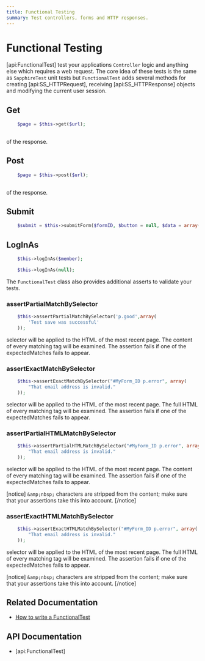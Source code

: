 ```yaml
---
title: Functional Testing
summary: Test controllers, forms and HTTP responses.
---
```

# Functional Testing

[api:FunctionalTest] test your applications `Controller` logic and anything else which requires a web request. The 
core idea of these tests is the same as `SapphireTest` unit tests but `FunctionalTest` adds several methods for 
creating [api:SS_HTTPRequest], receiving [api:SS_HTTPResponse] objects and modifying the current user session.

## Get
	
```php
	$page = $this->get($url);
	
```
of the response.

## Post
	
```php
	$page = $this->post($url);
	
```
of the response.

## Submit

```php
	$submit = $this->submitForm($formID, $button = null, $data = array());

```

## LogInAs

```php
	$this->logInAs($member);

```

```php
	$this->logInAs(null);

```

The `FunctionalTest` class also provides additional asserts to validate your tests.

### assertPartialMatchBySelector

```php
	$this->assertPartialMatchBySelector('p.good',array(
		'Test save was successful'
	));

```
selector will be applied to the HTML of the most recent page. The content of every matching tag will be examined. The 
assertion fails if one of the expectedMatches fails to appear.


### assertExactMatchBySelector

```php
	$this->assertExactMatchBySelector("#MyForm_ID p.error", array(
		"That email address is invalid."
	));

```
selector will be applied to the HTML of the most recent page. The full HTML of every matching tag will be examined. The 
assertion fails if one of the expectedMatches fails to appear. 

### assertPartialHTMLMatchBySelector
	
```php
	$this->assertPartialHTMLMatchBySelector("#MyForm_ID p.error", array(
		"That email address is invalid."
	));

```
selector will be applied to the HTML of the most recent page. The content of every matching tag will be examined. The 
assertion fails if one of the expectedMatches fails to appear.

[notice]
`&amp;nbsp;` characters are stripped from the content; make sure that your assertions take this into account.
[/notice]

### assertExactHTMLMatchBySelector
	
```php
	$this->assertExactHTMLMatchBySelector("#MyForm_ID p.error", array(
		"That email address is invalid."
	));

```
selector will be applied to the HTML of the most recent page.  The full HTML of every matching tag will be examined. The 
assertion fails if one of the expectedMatches fails to appear.

[notice]
`&amp;nbsp;` characters are stripped from the content; make sure that your assertions take this into account.
[/notice]

## Related Documentation

* [How to write a FunctionalTest](how_tos/write_a_functionaltest)

## API Documentation

* [api:FunctionalTest]
